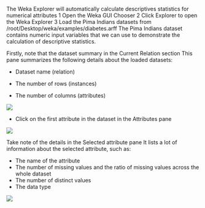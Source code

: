 The Weka Explorer will automatically calculate descriptives statistics for numerical attributes
1 Open the Weka GUI Chooser
2 Click Explorer to open the Weka Explorer
3 Load the Pima Indians datasets from /root/Desktop/weka/examples/diabetes.arff
The Pima Indians dataset contains numeric input variables that we can use to demonstrate
the calculation of descriptive statistics.

Firstly, note that the dataset summary in the Current Relation section This pane summarizes
the following details about the loaded datasets:
- Dataset name (relation)
- The number of rows (instances)


- The number of columns (attributes)

![](https://github.com/fenago/katacoda-scenarios/raw/master/machine-learning-mastery-weka/machine-learning-mastery-weka-chapter-09/steps/images/61-26.png)

- Click on the first attribute in the dataset in the Attributes pane

![](https://github.com/fenago/katacoda-scenarios/raw/master/machine-learning-mastery-weka/machine-learning-mastery-weka-chapter-09/steps/images/61-27.png)

Take note of the details in the Selected attribute pane It lists a lot of information about the
selected attribute, such as:
- The name of the attribute
- The number of missing values and the ratio of missing values across the whole dataset
- The number of distinct values
- The data type

![](https://github.com/fenago/katacoda-scenarios/raw/master/machine-learning-mastery-weka/machine-learning-mastery-weka-chapter-09/steps/images/62-28.png)
